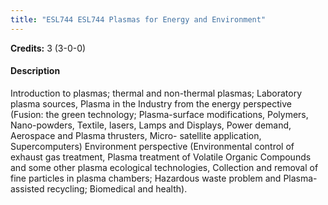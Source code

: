 ```yaml
---
title: "ESL744 ESL744 Plasmas for Energy and Environment"
---
```

**Credits:** 3 (3-0-0)

#### Description
Introduction to plasmas; thermal and non-thermal plasmas; Laboratory plasma sources, Plasma in the Industry from the energy perspective (Fusion: the green technology; Plasma-surface modifications, Polymers, Nano-powders, Textile, lasers, Lamps and Displays, Power demand, Aerospace and Plasma thrusters, Micro- satellite application, Supercomputers) Environment perspective (Environmental control of exhaust gas treatment, Plasma treatment of Volatile Organic Compounds and some other plasma ecological technologies, Collection and removal of fine particles in plasma chambers; Hazardous waste problem and Plasma-assisted recycling; Biomedical and health).